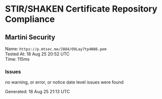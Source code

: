# STIR/SHAKEN Certificate Repository Compliance

## Martini Security

Name: `https://p.mtsec.me/2884/O9Lay7tp4N86.pem`\
Tested At: 18 Aug 25 20:52 UTC\
Time: 115ms

### Issues

no warning, or error, or notice date level issues were found

Generated: 18 Aug 25 21:13 UTC